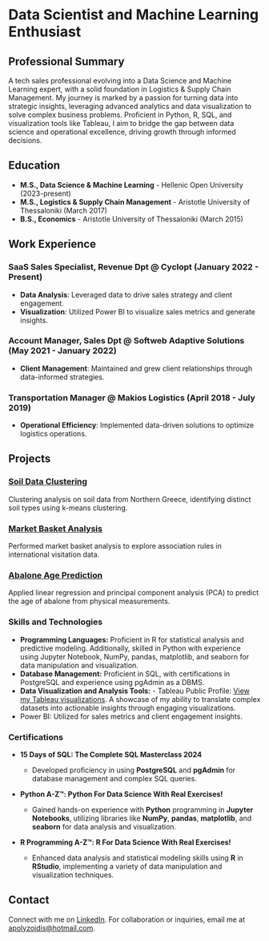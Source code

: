 # Data Scientist and Machine Learning Enthusiast

## Professional Summary

A tech sales professional evolving into a Data Science and Machine Learning expert, with a solid foundation in Logistics & Supply Chain Management. My journey is marked by a passion for turning data into strategic insights, leveraging advanced analytics and data visualization to solve complex business problems. Proficient in Python, R, SQL, and visualization tools like Tableau, I aim to bridge the gap between data science and operational excellence, driving growth through informed decisions.

## Education

- **M.S., Data Science & Machine Learning** - Hellenic Open University (2023-present)
- **M.S., Logistics & Supply Chain Management** - Aristotle University of Thessaloniki (March 2017)
- **B.S., Economics** - Aristotle University of Thessaloniki (March 2015)

## Work Experience

### SaaS Sales Specialist, Revenue Dpt @ Cyclopt (January 2022 - Present)
- **Data Analysis**: Leveraged data to drive sales strategy and client engagement.
- **Visualization**: Utilized Power BI to visualize sales metrics and generate insights.

### Account Manager, Sales Dpt @ Softweb Adaptive Solutions (May 2021 - January 2022)
- **Client Management**: Maintained and grew client relationships through data-informed strategies.

### Transportation Manager @ Makios Logistics (April 2018 - July 2019)
- **Operational Efficiency**: Implemented data-driven solutions to optimize logistics operations.

## Projects

### [Soil Data Clustering](Machine%20Learning%20Algorithms/Soil%20Dataset%20-%20k%20means%20clustering.R)
Clustering analysis on soil data from Northern Greece, identifying distinct soil types using k-means clustering.

### [Market Basket Analysis](Machine%20Learning%20Algorithms/Countries%20Dataset%20-%20apriori%20algorithm.R)
Performed market basket analysis to explore association rules in international visitation data.

### [Abalone Age Prediction](Machine%20Learning%20Algorithms/Abalone%20Dataset%20-%20linear%20regression%2Bpca.R)
Applied linear regression and principal component analysis (PCA) to predict the age of abalone from physical measurements.

### Skills and Technologies

- **Programming Languages:** Proficient in R for statistical analysis and predictive modeling. Additionally, skilled in Python with experience using Jupyter Notebook, NumPy, pandas, matplotlib, and seaborn for data manipulation and visualization.
- **Database Management:** Proficient in SQL, with certifications in PostgreSQL and experience using pgAdmin as a DBMS.
- **Data Visualization and Analysis Tools:** - Tableau Public Profile: [View my Tableau visualizations](https://public.tableau.com/app/profile/alexandros.polyzoidis/vizzes). A showcase of my ability to translate complex datasets into actionable insights through engaging visualizations.
- Power BI: Utilized for sales metrics and client engagement insights.

### Certifications
- **15 Days of SQL: The Complete SQL Masterclass 2024**
  - Developed proficiency in using **PostgreSQL** and **pgAdmin** for database management and complex SQL queries.

- **Python A-Z™: Python For Data Science With Real Exercises!**
  - Gained hands-on experience with **Python** programming in **Jupyter Notebooks**, utilizing libraries like **NumPy**, **pandas**, **matplotlib**, and **seaborn** for data analysis and visualization.

- **R Programming A-Z™: R For Data Science With Real Exercises!**
  - Enhanced data analysis and statistical modeling skills using **R** in **RStudio**, implementing a variety of data manipulation and visualization techniques.
  
## Contact
Connect with me on [LinkedIn](https://www.linkedin.com/in/alexandrospolyzoidis/).
For collaboration or inquiries, email me at [apolyzoidis@hotmail.com](mailto:apolyzoidis@hotmail.com).

